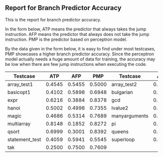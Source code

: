 ## Report for Branch Predictor Accuracy

This is the report for branch predictor accuracy. 

In the form below, ATP means the predictor that always takes the jump instruction.
AFP means the predictor that always does not take the jump instruction.
PMP is the predictor based on perceptron model.

By the data given in the form below, it is easy to find under most testcases, PMP showcases a higher branch predictor accuracy.
Since the perceptron model actually needs a huge amount of data for training, the accuracy may be low when there are few jump instructions when executing the code.

| Testcase       | ATP    | AFP    | PMP    | Testcase       | ATP    | AFP    | PMP    |
|----------------|--------|--------|--------|----------------|--------|--------|--------|
| array_test1    | 0.4545 | 0.5455 | 0.5000 | array_test2    | 0.5000 | 0.5000 | 0.5769 |
| basicopt1      | 0.4102 | 0.5898 | 0.6948 | bulgarian      | 0.4936 | 0.5064 | 0.9436 |
| expr           | 0.6216 | 0.3884 | 0.8378 | gcd            | 0.3750 | 0.6250 | 0.5833 |
| hanoi          | 0.5002 | 0.4998 | 0.7355 | lvalue2        | 0.3333 | 0.6667 | 0.3333 |
| magic          | 0.4686 | 0.5314 | 0.7689 | manyarguments  | 0.2000 | 0.8000 | 0.2000 |
| multiarray     | 0.8148 | 0.1852 | 0.8272 | pi             | 0.5773 | 0.4227 | 0.8210 |
| qsort          | 0.6999 | 0.3001 | 0.8392 | queens         | 0.3678 | 0.6322 | 0.6912 |
| statement_test | 0.4059 | 0.5941 | 0.5545 | superloop      | 0.1271 | 0.8729 | 0.9225 |
| tak            | 0.2500 | 0.7500 | 0.7609 |                |        |        |        |